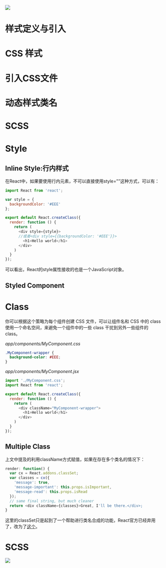[![](https://parg.co/UbM)](https://parg.co/bWg)


# 样式定义与引入

# CSS 样式

# 引入CSS文件

# 动态样式类名

# SCSS

# Style

## Inline Style:行内样式

在React中，如果要使用行内元素，不可以直接使用style="”这种方式，可以有：



``` javascript
import React from 'react';

var style = {
  backgroundColor: '#EEE'
};

export default React.createClass({
  render: function () {
    return (
      <div style={style}>
      //或者<div style={{backgroundColor: '#EEE'}}>
        <h1>Hello world</h1>
      </div>
    )
  }
});

```

可以看出，React的style属性接收的也是一个JavaScript对象。

## Styled Component

# Class
你可以根据这个策略为每个组件创建 CSS 文件，可以让组件名和 CSS 中的 class 使用一个命名空间，来避免一个组件中的一些 class 干扰到另外一些组件的 class。

*app/components/MyComponent.css*

``` css
.MyComponent-wrapper {
  background-color: #EEE;
}
```

*app/components/MyComponent.jsx*

``` javascript
import './MyComponent.css';
import React from 'react';

export default React.createClass({
  render: function () {
    return (
      <div className="MyComponent-wrapper">
        <h1>Hello world</h1>
      </div>
    )
  }
});
```
## Multiple Class

上文中提及的利用className方式赋值，如果在存在多个类名的情况下：

``` javascript
render: function() {
  var cx = React.addons.classSet;
  var classes = cx({
    'message': true,
    'message-important': this.props.isImportant,
    'message-read': this.props.isRead
  });
  // same final string, but much cleaner
  return <div className={classes}>Great, I'll be there.</div>;
}
```

这里的classSet只是起到了一个帮助进行类名合成的功能，React官方已经弃用了，改为了[这个](https://github.com/JedWatson/classnames)。
# SCSS


![](https://coding.net/u/hoteam/p/Cache/git/raw/master/2017/8/2/171503214431_.pic.jpg)